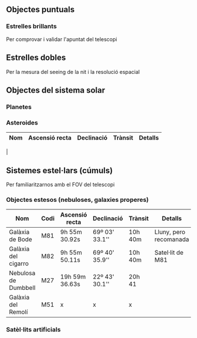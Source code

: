 
## Objectes puntuals

### Estrelles brillants
Per comprovar i validar l'apuntat del telescopi

## Estrelles dobles 
Per la mesura del seeing de la nit i la resolució espacial

## Objectes del sistema solar

### Planetes

### Asteroides

| Nom |  Ascensió recta | Declinació | Trànsit | Detalls |
|---|---|---|---|---|
|

## Sistemes estel·lars (cúmuls)

Per familiaritzarnos amb el FOV del telescopi

### Objectes estesos (nebuloses, galaxies properes)


| Nom | Codi | Ascensió recta | Declinació | Trànsit | Detalls |
|---|---|---|---|---|---|
| Galàxia de Bode | M81 | 9h 55m 30.92s | 69º 03' 33.1''| 10h 40m | Lluny, pero recomanada
| Galàxia del cigarro | M82 | 9h 55m 50.11s | 69º 40' 35.9''| 10h 40m | Satel·lit de M81
| Nebulosa de Dumbbell | M27 | 19h 59m 36.63s | 22º 43' 30.1'' | 20h 41 |
| Galàxia del Remolí | M51 | x | x | x|




### Satèl·lits artificials





